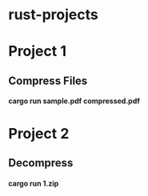 # rust-projects

# Project 1

## Compress Files

#### cargo run sample.pdf compressed.pdf

# Project 2

## Decompress

#### cargo run 1.zip
